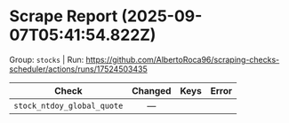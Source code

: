 # Scrape Report (2025-09-07T05:41:54.822Z)

Group: `stocks`  |  Run: https://github.com/AlbertoRoca96/scraping-checks-scheduler/actions/runs/17524503435

| Check | Changed | Keys | Error |
|---|:---:|:--|:--|
| `stock_ntdoy_global_quote` | — |  |  |
